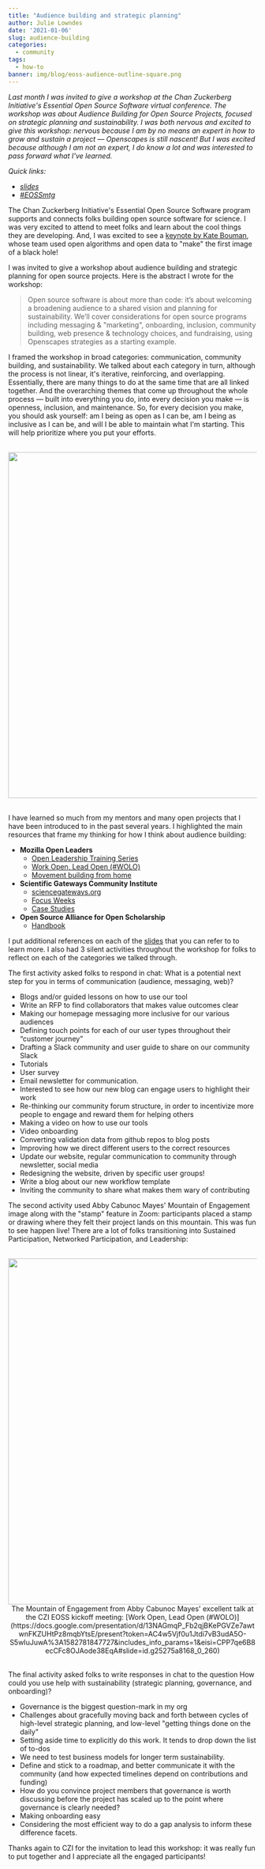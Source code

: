 ```yaml
---
title: "Audience building and strategic planning"
author: Julie Lowndes
date: '2021-01-06'
slug: audience-building
categories:
  - community
tags:
  - how-to
banner: img/blog/eoss-audience-outline-square.png
---
```


*Last month I was invited to give a workshop at the Chan Zuckerberg Initiative's Essential Open Source Software virtual conference. The workshop was about Audience Building for Open Source Projects, focused on strategic planning and sustainability. I was both nervous and excited to give this workshop: nervous because I am by no means an expert in how to  grow and sustain a project — Openscapes is still nascent! But I was excited because although I am not an expert, I do know a lot and was interested to pass forward what I've learned.* 

*Quick links:* 

- *[slides](https://docs.google.com/presentation/d/1n4Z87Z8ax_pUUO98lHzsOGYHTtbshr_LB5JSznOiIW0/edit?usp=sharing)*
- *[#EOSSmtg](https://twitter.com/hashtag/EOSSmtg?src=hashtag_click)*


The Chan Zuckerberg Initiative's Essential Open Source Software program supports and connects folks building open source software for science. I was very excited to attend to meet folks and learn about the cool things they are developing. And, I was excited to see a [keynote by Kate Bouman](https://twitter.com/ReaderMeter/status/1336413615331528704), whose team used open algorithms and open data to "make" the first image of a black hole! 

I was invited to give a workshop about audience building and strategic planning for open source projects. Here is the abstract I wrote for the workshop:

> Open source software is about more than code: it’s about welcoming a broadening audience to a shared vision and planning for sustainability. We’ll cover considerations for open source programs including messaging & "marketing", onboarding, inclusion, community building, web presence & technology choices, and fundraising, using Openscapes strategies as a starting example.

I framed the workshop in broad categories: communication, community building, and sustainability. We talked about each category in turn, although the process is not linear, it's iterative, reinforcing, and overlapping. Essentially, there are many things to do at the same time that are all linked together. And the overarching themes that come up throughout the whole process — built into everything you do, into every decision you make — is openness, inclusion, and maintenance. So, for every decision you make, you should ask yourself: am I being as open as I can be, am I being as inclusive as I can be, and will I be able to maintain what I'm starting. This will help prioritize where you put your efforts. 

<br>
<center>
  <img src="/img/blog/eoss-audience-outline.png" width="700px"></a>
</center>
<br>

I have learned so much from my mentors and many open projects that I have been introduced to in the past several years. I highlighted the main resources that frame my thinking for how I think about audience building:

- **Mozilla Open Leaders**
    - [Open Leadership Training Series](https://mozilla.github.io/open-leadership-training-series/)
    - [Work Open, Lead Open (#WOLO)](https://docs.google.com/presentation/d/13NAGmqP_Fb2qjBKePGVZe7awtwnFKZUHtPz8mqbYtsE/present?token=AC4w5Vjf0u1Jtdi7vB3udA5O-S5wIuJuwA%3A1582781847727&includes_info_params=1&eisi=CPP7qe6B8ecCFc8OJAode38EqA#slide=id.g25275a8168_0_260)
    - [Movement building from home](https://foundation.mozilla.org/en/blog/new-movement-building-home-community-calls/)
- **Scientific Gateways Community Institute**
    - [sciencegateways.org](https://sciencegateways.org)
    - [Focus Weeks](https://sciencegateways.org/engage/focus-week)
    - [Case Studies](https://sciencegateways.org/resources/case-studies)
- **Open Source Alliance for Open Scholarship**
    - [Handbook](https://osaos-book.codeforscience.org)
    

I put additional references on each of the [slides](https://docs.google.com/presentation/d/1n4Z87Z8ax_pUUO98lHzsOGYHTtbshr_LB5JSznOiIW0/edit?usp=sharing) that you can refer to to learn more. I also had 3 silent activities throughout the workshop for folks to reflect on each of the categories we talked through. 

The first activity asked folks to respond in chat: What is a potential next step for you in terms of communication (audience, messaging, web)? 

- Blogs and/or guided lessons on how to use our tool
- Write an RFP to find collaborators that makes value outcomes clear 
- Making our homepage messaging more inclusive for our various audiences
- Defining touch points for each of our user types throughout their “customer journey”
- Drafting a Slack community and user guide to share on our community Slack
- Tutorials 
- User survey
- Email newsletter for communication.
- Interested to see how our new blog can engage users to highlight their work
- Re-thinking our community forum structure, in order to incentivize more people to engage and reward them for helping others
- Making a video on how to use our tools
- Video onboarding
- Converting validation data from github repos to blog posts
- Improving how we direct different users to the correct resources
- Update our website, regular communication to community through newsletter, social media
- Redesigning the website, driven by specific user groups!
- Write a blog about our new workflow template 
- Inviting the community to share what makes them wary of contributing

The second activity used Abby Cabunoc Mayes' Mountain of Engagement image along with the "stamp" feature in Zoom: participants placed a stamp or drawing where they felt their project lands on this mountain. This was fun to see happen live! There are a lot of folks transitioning into Sustained Participation, Networked Participation, and Leadership:

<br>
<center>
  <img src="/img/blog/eoss-mountain-stamp.png" width="700px"></a>
  <figcaption> The Mountain of Engagement from Abby Cabunoc Mayes' excellent talk at the CZI EOSS kickoff meeting: [Work Open, Lead Open (#WOLO)](https://docs.google.com/presentation/d/13NAGmqP_Fb2qjBKePGVZe7awtwnFKZUHtPz8mqbYtsE/present?token=AC4w5Vjf0u1Jtdi7vB3udA5O-S5wIuJuwA%3A1582781847727&includes_info_params=1&eisi=CPP7qe6B8ecCFc8OJAode38EqA#slide=id.g25275a8168_0_260)
</figcaption>  
</center>
<br>

The final activity asked folks to write responses in chat to the question How could you use help with sustainability (strategic planning, governance, and onboarding)?

- Governance is the biggest question-mark in my org
- Challenges about gracefully moving back and forth between cycles of high-level strategic planning, and low-level "getting things done on the daily"
- Setting aside time to explicitly do this work. It tends to drop down the list of to-dos
- We need to test business models for longer term sustainability.
- Define and stick to a roadmap, and better communicate it with the community (and how expected timelines depend on contributions and funding)
- How do you convince project members that governance is worth discussing before the project has scaled up to the point where governance is clearly needed?
- Making onboarding easy
- Considering the most efficient way to do a gap analysis to inform these difference facets.

Thanks again to CZI for the invitation to lead this workshop: it was really fun to put together and I appreciate all the engaged participants! 

<br> 
<br>
